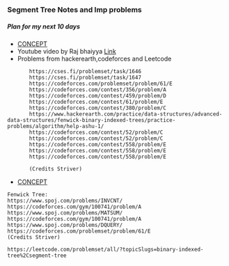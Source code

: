 ### Segment Tree Notes and Imp problems

##### Plan for my next 10 days
* [CONCEPT](https://www.hackerearth.com/practice/data-structures/advanced-data-structures/segment-trees/)
* Youtube video by Raj bhaiyya [Link](https://youtu.be/-dUiRtJ8ot0)
* Problems from hackerearth,codeforces and Leetcode
 ``` Segment Tree(lazy also included): 
        https://cses.fi/problemset/task/1646 
        https://cses.fi/problemset/task/1647 
        https://codeforces.com/problemset/problem/61/E 
        https://codeforces.com/contest/356/problem/A 
        https://codeforces.com/contest/459/problem/D 
        https://codeforces.com/contest/61/problem/E 
        https://codeforces.com/contest/380/problem/C 
        https://www.hackerearth.com/practice/data-structures/advanced-data-structures/fenwick-binary-indexed-trees/practice-problems/algorithm/help-ashu-1/ 
        https://codeforces.com/contest/52/problem/C 
        https://codeforces.com/contest/52/problem/C 
        https://codeforces.com/contest/558/problem/E 
        https://codeforces.com/contest/558/problem/E 
        https://codeforces.com/contest/558/problem/E 

        (Credits Striver) 
```
* [CONCEPT](https://www.hackerearth.com/practice/data-structures/advanced-data-structures/fenwick-binary-indexed-trees/)
```
Fenwick Tree: 
https://www.spoj.com/problems/INVCNT/ 
https://codeforces.com/gym/100741/problem/A 
https://www.spoj.com/problems/MATSUM/ 
https://codeforces.com/gym/100741/problem/A 
https://www.spoj.com/problems/DQUERY/ 
https://codeforces.com/problemset/problem/61/E 
(Credits Striver) 
```



```
https://leetcode.com/problemset/all/?topicSlugs=binary-indexed-tree%2Csegment-tree
```